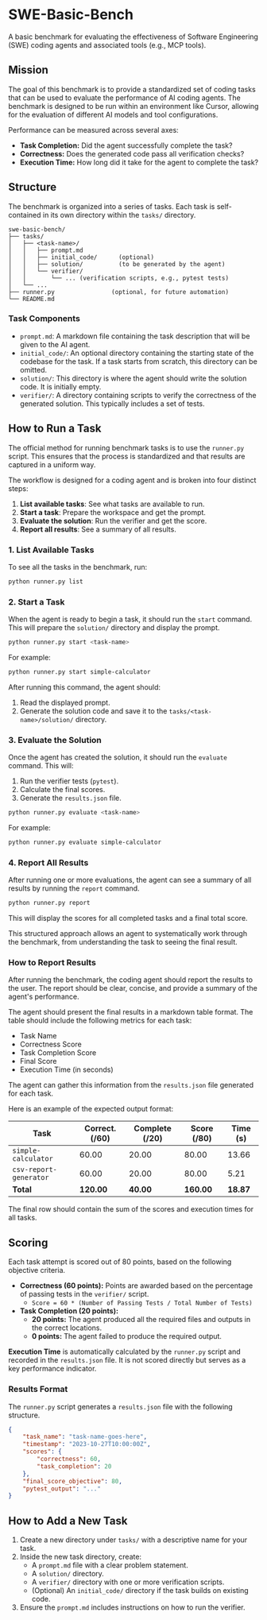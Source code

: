 # SWE-Basic-Bench

A basic benchmark for evaluating the effectiveness of Software Engineering (SWE) coding agents and associated tools (e.g., MCP tools).

## Mission

The goal of this benchmark is to provide a standardized set of coding tasks that can be used to evaluate the performance of AI coding agents. The benchmark is designed to be run within an environment like Cursor, allowing for the evaluation of different AI models and tool configurations.

Performance can be measured across several axes:
- **Task Completion:** Did the agent successfully complete the task?
- **Correctness:** Does the generated code pass all verification checks?
- **Execution Time:** How long did it take for the agent to complete the task?

## Structure

The benchmark is organized into a series of tasks. Each task is self-contained in its own directory within the `tasks/` directory.

```
swe-basic-bench/
├── tasks/
│   ├── <task-name>/
│   │   ├── prompt.md
│   │   ├── initial_code/      (optional)
│   │   ├── solution/          (to be generated by the agent)
│   │   └── verifier/
│   │       └── ... (verification scripts, e.g., pytest tests)
│   └── ...
├── runner.py                (optional, for future automation)
└── README.md
```

### Task Components

- `prompt.md`: A markdown file containing the task description that will be given to the AI agent.
- `initial_code/`: An optional directory containing the starting state of the codebase for the task. If a task starts from scratch, this directory can be omitted.
- `solution/`: This directory is where the agent should write the solution code. It is initially empty.
- `verifier/`: A directory containing scripts to verify the correctness of the generated solution. This typically includes a set of tests.

## How to Run a Task

The official method for running benchmark tasks is to use the `runner.py` script. This ensures that the process is standardized and that results are captured in a uniform way.

The workflow is designed for a coding agent and is broken into four distinct steps:

1.  **List available tasks**: See what tasks are available to run.
2.  **Start a task**: Prepare the workspace and get the prompt.
3.  **Evaluate the solution**: Run the verifier and get the score.
4.  **Report all results**: See a summary of all results.

### 1. List Available Tasks
To see all the tasks in the benchmark, run:
```bash
python runner.py list
```

### 2. Start a Task
When the agent is ready to begin a task, it should run the `start` command. This will prepare the `solution/` directory and display the prompt.

```bash
python runner.py start <task-name>
```
For example:
```bash
python runner.py start simple-calculator
```

After running this command, the agent should:
1.  Read the displayed prompt.
2.  Generate the solution code and save it to the `tasks/<task-name>/solution/` directory.

### 3. Evaluate the Solution
Once the agent has created the solution, it should run the `evaluate` command. This will:
1.  Run the verifier tests (`pytest`).
2.  Calculate the final scores.
3.  Generate the `results.json` file.

```bash
python runner.py evaluate <task-name>
```
For example:
```bash
python runner.py evaluate simple-calculator
```

### 4. Report All Results
After running one or more evaluations, the agent can see a summary of all results by running the `report` command.

```bash
python runner.py report
```

This will display the scores for all completed tasks and a final total score.

This structured approach allows an agent to systematically work through the benchmark, from understanding the task to seeing the final result.

### How to Report Results

After running the benchmark, the coding agent should report the results to the user. The report should be clear, concise, and provide a summary of the agent's performance.

The agent should present the final results in a markdown table format. The table should include the following metrics for each task:
- Task Name
- Correctness Score
- Task Completion Score
- Final Score
- Execution Time (in seconds)

The agent can gather this information from the `results.json` file generated for each task.

Here is an example of the expected output format:

| Task                   | Correct. (/60) | Complete (/20) | Score (/80) | Time (s) |
| ---------------------- | -------------- | -------------- | ----------- | -------- |
| `simple-calculator`    | 60.00          | 20.00          | 80.00       | 13.66    |
| `csv-report-generator` | 60.00          | 20.00          | 80.00       | 5.21     |
| **Total**              | **120.00**     | **40.00**      | **160.00**  | **18.87**|

The final row should contain the sum of the scores and execution times for all tasks.

## Scoring

Each task attempt is scored out of 80 points, based on the following objective criteria.

-   **Correctness (60 points):** Points are awarded based on the percentage of passing tests in the `verifier/` script.
    -   `Score = 60 * (Number of Passing Tests / Total Number of Tests)`
-   **Task Completion (20 points):**
    -   **20 points:** The agent produced all the required files and outputs in the correct locations.
    -   **0 points:** The agent failed to produce the required output.

**Execution Time** is automatically calculated by the `runner.py` script and recorded in the `results.json` file. It is not scored directly but serves as a key performance indicator.

### Results Format

The `runner.py` script generates a `results.json` file with the following structure.

```json
{
    "task_name": "task-name-goes-here",
    "timestamp": "2023-10-27T10:00:00Z",
    "scores": {
        "correctness": 60,
        "task_completion": 20
    },
    "final_score_objective": 80,
    "pytest_output": "..."
}
```

## How to Add a New Task

1.  Create a new directory under `tasks/` with a descriptive name for your task.
2.  Inside the new task directory, create:
    -   A `prompt.md` file with a clear problem statement.
    -   A `solution/` directory.
    -   A `verifier/` directory with one or more verification scripts.
    -   (Optional) An `initial_code/` directory if the task builds on existing code.
3.  Ensure the `prompt.md` includes instructions on how to run the verifier.

